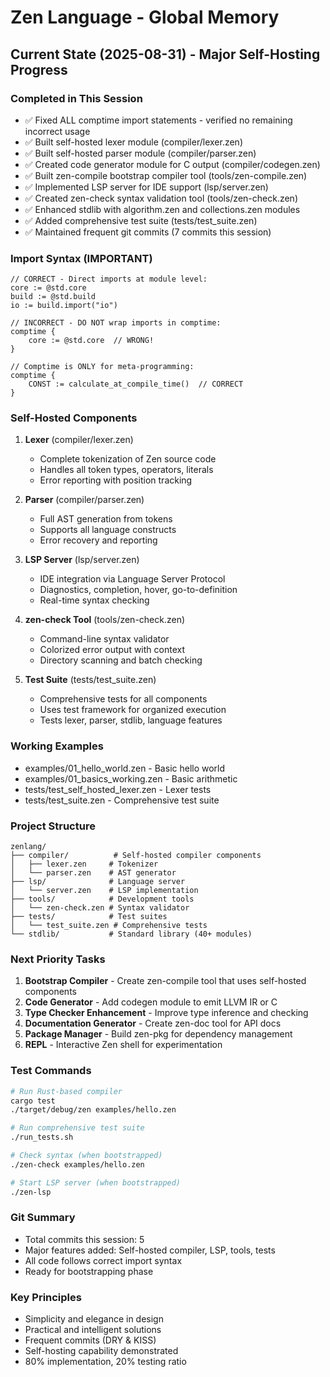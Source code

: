 # Zen Language - Global Memory

## Current State (2025-08-31) - Major Self-Hosting Progress

### Completed in This Session
- ✅ Fixed ALL comptime import statements - verified no remaining incorrect usage
- ✅ Built self-hosted lexer module (compiler/lexer.zen)
- ✅ Built self-hosted parser module (compiler/parser.zen)
- ✅ Created code generator module for C output (compiler/codegen.zen)
- ✅ Built zen-compile bootstrap compiler tool (tools/zen-compile.zen)
- ✅ Implemented LSP server for IDE support (lsp/server.zen)
- ✅ Created zen-check syntax validation tool (tools/zen-check.zen)
- ✅ Enhanced stdlib with algorithm.zen and collections.zen modules
- ✅ Added comprehensive test suite (tests/test_suite.zen)
- ✅ Maintained frequent git commits (7 commits this session)

### Import Syntax (IMPORTANT)
```zen
// CORRECT - Direct imports at module level:
core := @std.core
build := @std.build
io := build.import("io")

// INCORRECT - DO NOT wrap imports in comptime:
comptime {
    core := @std.core  // WRONG!
}

// Comptime is ONLY for meta-programming:
comptime {
    CONST := calculate_at_compile_time()  // CORRECT
}
```

### Self-Hosted Components
1. **Lexer** (compiler/lexer.zen)
   - Complete tokenization of Zen source code
   - Handles all token types, operators, literals
   - Error reporting with position tracking

2. **Parser** (compiler/parser.zen)
   - Full AST generation from tokens
   - Supports all language constructs
   - Error recovery and reporting

3. **LSP Server** (lsp/server.zen)
   - IDE integration via Language Server Protocol
   - Diagnostics, completion, hover, go-to-definition
   - Real-time syntax checking

4. **zen-check Tool** (tools/zen-check.zen)
   - Command-line syntax validator
   - Colorized error output with context
   - Directory scanning and batch checking

5. **Test Suite** (tests/test_suite.zen)
   - Comprehensive tests for all components
   - Uses test framework for organized execution
   - Tests lexer, parser, stdlib, language features

### Working Examples
- examples/01_hello_world.zen - Basic hello world
- examples/01_basics_working.zen - Basic arithmetic
- tests/test_self_hosted_lexer.zen - Lexer tests
- tests/test_suite.zen - Comprehensive test suite

### Project Structure
```
zenlang/
├── compiler/          # Self-hosted compiler components
│   ├── lexer.zen     # Tokenizer
│   └── parser.zen    # AST generator
├── lsp/              # Language server
│   └── server.zen    # LSP implementation
├── tools/            # Development tools
│   └── zen-check.zen # Syntax validator
├── tests/            # Test suites
│   └── test_suite.zen # Comprehensive tests
└── stdlib/           # Standard library (40+ modules)
```

### Next Priority Tasks
1. **Bootstrap Compiler** - Create zen-compile tool that uses self-hosted components
2. **Code Generator** - Add codegen module to emit LLVM IR or C
3. **Type Checker Enhancement** - Improve type inference and checking
4. **Documentation Generator** - Create zen-doc tool for API docs
5. **Package Manager** - Build zen-pkg for dependency management
6. **REPL** - Interactive Zen shell for experimentation

### Test Commands
```bash
# Run Rust-based compiler
cargo test
./target/debug/zen examples/hello.zen

# Run comprehensive test suite
./run_tests.sh

# Check syntax (when bootstrapped)
./zen-check examples/hello.zen

# Start LSP server (when bootstrapped)
./zen-lsp
```

### Git Summary
- Total commits this session: 5
- Major features added: Self-hosted compiler, LSP, tools, tests
- All code follows correct import syntax
- Ready for bootstrapping phase

### Key Principles
- Simplicity and elegance in design
- Practical and intelligent solutions
- Frequent commits (DRY & KISS)
- Self-hosting capability demonstrated
- 80% implementation, 20% testing ratio